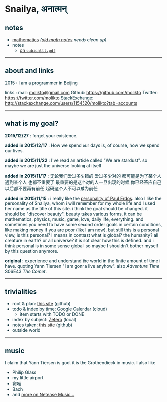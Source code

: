 

# Snailya<font color='#002b36'>, अनात्मन्<font>


## notes


* [mathematics](mathematics/foundation.html) *([old math notes](mathematics.html) needs clean up)*
* notes
	* [on `cubicaltt.pdf`](notes/cubicaltt.html)

----

## about and links

2015
:   I am a programmer in Beijing

links
:   mail: [molikto@gmail.com](mailto:molikto@gmail.com)
    Github: https://github.com/molikto
    Twitter: https://twitter.com/molikto
    StackExchange: http://stackexchange.com/users/1154520/molikto?tab=accounts


----

## what is my goal?

**2015/12/27**
: forget your existence.

**added in 2015/12/17**
: How we spend our days is, of course, how we spend our lives.

**added in 2015/11/22**
: I've read an article called "We are stardust". so maybe we are just the universe looking at itself

**added in 2015/11/17**
: 无论我们爱过多少错的 爱过多少对的 都可能是为了某个人 遇到某个人 也都不重要了 最重要的是这个对的人一旦出现的时候 你已经答应自己 以后都不要再有前任 起码这个人不可以成为前任

**added in 2015/11/15**
: i really like the [personality of Paul Erdos](https://en.wikipedia.org/wiki/Paul_Erd%C5%91s#Personality). also I like the personality of Snailya, whom i will remember for my whole life and I used her name as the title of this site.
i think the goal should be changed. it should be "discover beauty". beauty takes various forms, it can be mathematics, physics, music, game, love, daily life, everything. and sometimes you need to have some second order goals in certain conditions, like making money if you are poor (like I am now). but still this is a personal view, is this personal? I means in contrast what is global? the humanity? all creature in earth? or all universe? it is not clear how this is defined. and i think personal is in some sense global. so maybe I shouldn't bother myself by this question anymore. 


**original**
: experience and understand the world in the finite amount of time i have. quoting Yann Tiersen "I am gonna live anyhow". also *Adventure Time* S06E43 *The Comet*.

-----	
## trivialities

* root & plan: [this site](https://github.com/molikto/molikto.github.io) (github)
* todo & index by time: Google Calendar (cloud)
	* item starts with TODO or DONE
* index by subject: [Zetero](https://www.zotero.org/molikto/items) (local)
* notes taken: [this site](https://github.com/molikto/molikto.github.io) (github)
* outside world

----
## music

I claim that Yann Tiersen is god. it is the Grothendieck in music. I also like

* Philip Glass
* my little airport
* 窦唯
* Bach
* and [more on Netease Music...](http://music.163.com/#/user/home?id=80469881)
